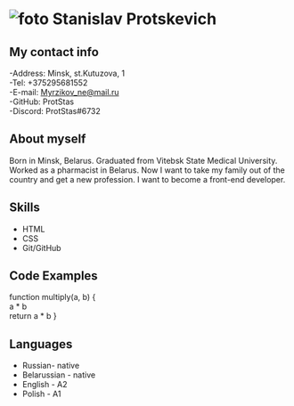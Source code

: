 # ![foto](../rsschool-cv-1/src/Foto%20CV.png)   Stanislav Protskevich

## My contact info

-Address: Minsk, st.Kutuzova, 1 <br>
-Tel: +375295681552 <br>
-E-mail: Myrzikov_ne@mail.ru <br>
-GitHub: ProtStas<br>
-Discord: ProtStas#6732

## About myself

Born in Minsk, Belarus. Graduated from Vitebsk State Medical University. Worked as a pharmacist in Belarus. Now I want to take my family out of the country and get a new profession. I want to become a front-end developer.

## Skills

- HTML
- CSS
- Git/GitHub

## Code Examples
function multiply(a, b) {<br>
  a * b <br>
  return a * b
}

## Languages
- Russian- native
- Belarussian - native
- English - A2
- Polish - A1 